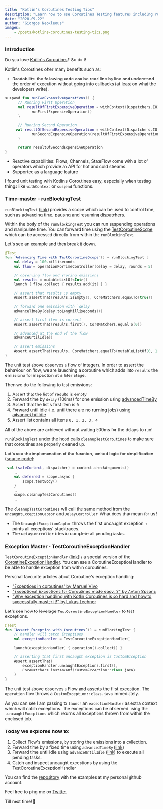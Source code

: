 ```yaml
---
title: "Kotlin's Coroutines Testing Tips"
description: "Learn how to use Coroutines Testing features including runBlockingTest, TestCoroutineScope and TestCoroutineExceptionHandler"
date: "2020-09-22"
author: "Giorgos Neokleous"
images: 
    - /posts/kotlins-coroutines-testing-tips.png
---
```


### Introduction

Do you love [Kotlin's Coroutines](https://kotlinlang.org/docs/reference/coroutines-overview.html)? So do I! 

Kotlin's Coroutines offer many benefits such as: 
- Readability: the following code can be read line by line and understand the order of execution without going into callbacks (at least on what the developers write).
```kotlin
suspend fun runTwoExpensiveOperations() {
      // Running First Operation 
      val resultOfFirstExpensiveOperation = withContext(Dispatchers.IO) {        
            runFirstExpensiveOperation()
      }

      // Running Second Operation
     val resultOfSecondExpensiveOperation = withContext(Dispatchers.IO) {
            runSecondExpensiveOperation(resultOfFirstExpensiveOperation)
      }

      return resultOfSecondExpensiveOperation
}
```
- Reactive capabilities: Flows, Channels, StateFlow come with a lot of operators which provide an API for hot and cold streams. 
- Supported as a language feature

I found unit testing with Kotlin's Coroutines easy, especially when testing things like `withContext` or `suspend` functions. 

### Time-master - runBlockingTest 
`runBlockingTest` ([link](https://kotlin.github.io/kotlinx.coroutines/kotlinx-coroutines-test/kotlinx.coroutines.test/run-blocking-test.html)) provides a scope which can be used to control time, such as advancing time, pausing and resuming dispatchers. 

Within the body of the `runBlockingTest` you can run suspending operations and manipulate time. You can forward time using the [TestCoroutineScope](https://kotlin.github.io/kotlinx.coroutines/kotlinx-coroutines-test/kotlinx.coroutines.test/-test-coroutine-scope/index.html) which can be accessed directly from within the `runBlockingTest`. 

Let's see an example and then break it down.

```kotlin
@Test
fun `Advancing Time with TestCoroutineScope`() = runBlockingTest {
    val delay = 100.milliseconds
    val flow = operationForTimeController(delay = delay, rounds = 5)

    // observing flow and storing emissions
    val results = mutableListOf<Int>()
    launch { flow.collect { results.add(it) } }

    // assert that results is empty
    Assert.assertThat(results.isEmpty(), CoreMatchers.equalTo(true))

    // forward one emission with `delay
    advanceTimeBy(delay.toLongMilliseconds())

    // assert first item is correct
    Assert.assertThat(results.first(), CoreMatchers.equalTo(0))

    // advanced at the end of the flow
    advanceUntilIdle()

    // assert emissions
    Assert.assertThat(results, CoreMatchers.equalTo(mutableListOf(0, 1, 2, 3, 4)))
}
```

The unit test above observes a flow of integers. In order to assert the behaviour on flow, we are launching a coroutine which adds into `results` the emissions for inspection at a later stage.

Then we do the following to test emissions:
1. Assert that the list of results is empty
2. Forward time by `delay` (100ms) for one emission using [advancedTimeBy](https://kotlin.github.io/kotlinx.coroutines/kotlinx-coroutines-test/kotlinx.coroutines.test/-delay-controller/advance-time-by.html)
3. Assert that the list's first item is `0`
4. Forward until idle (i.e. until there are no running jobs) using [advanceUntilIdle](https://kotlin.github.io/kotlinx.coroutines/kotlinx-coroutines-test/kotlinx.coroutines.test/-delay-controller/advance-until-idle.html)
5. Assert list contains all items `0, 1, 2, 3, 4` 

All of the above are achieved without waiting 500ms for the delays to run!

`runBlockingTest` under the hood calls `cleanupTestCoroutines` to make sure that coroutines are properly cleaned up.

Let's see the implemenation of the function, emited logic for simplification ([source code](https://github.com/Kotlin/kotlinx.coroutines/blob/master/kotlinx-coroutines-test/src/TestBuilders.kt#L45)): 
```kotlin
 val (safeContext, dispatcher) = context.checkArguments()
    ..
    val deferred = scope.async {
        scope.testBody()
    }
    ..
    scope.cleanupTestCoroutines()
    ..
```

The `cleanupTestCoroutines` will call the same method from the `UncaughtExceptionCaptor` and `DelayController`. What does that mean for us?
- The `UncaughtExceptionCaptor` throws the first uncaught exception + prints all exceptions' stacktraces.
- The `DelayController` tries to complete all pending tasks. 

### Exception Master - TestCoroutineExceptionHandler

`TestCoroutineExceptionHandler` ([link](https://kotlin.github.io/kotlinx.coroutines/kotlinx-coroutines-test/kotlinx.coroutines.test/-test-coroutine-exception-handler/))is a special version of the [CoroutineExceptionHandler](https://kotlin.github.io/kotlinx.coroutines/kotlinx-coroutines-core/kotlinx.coroutines/-coroutine-exception-handler/index.html). You can use a CoroutineExceptionHandler to be able to handle exception from within coroutines. 

Personal favourite articles about Coroutine's exception handling: 
- ["Exceptions in coroutines" by Manuel Vivo](https://medium.com/androiddevelopers/exceptions-in-coroutines-ce8da1ec060c)
- ["Exceptional Exceptions for Coroutines made easy…?" by Anton Spaans](https://medium.com/the-kotlin-chronicle/coroutine-exceptions-3378f51a7d33)
- ["Why exception handling with Kotlin Coroutines is so hard and how to successfully master it!" by Lukas Lechner](https://www.lukaslechner.com/why-exception-handling-with-kotlin-coroutines-is-so-hard-and-how-to-successfully-master-it/)


Let's see how to leverage `TestCoroutineExceptionHandler` to test exceptions.

```kotlin
@Test
fun `Assert Exception with Coroutines`() = runBlockingTest {
    // handler will catch Exceptions
    val exceptionHandler = TestCoroutineExceptionHandler()

    launch(exceptionHandler) { operation().collect() }

    // asserting that first uncaught exception is CustomException
    Assert.assertThat(
        exceptionHandler.uncaughtExceptions.first(),
        CoreMatchers.instanceOf(CustomException::class.java)
    )
}
```

The unit test above observes a Flow and asserts the first exception. The `operation` flow throws a `CustomException::class.java` immediately.

As you can see I am passing to `launch` an `exceptionHandler` as extra context which will catch exceptions. The exceptions can be observed using the `.uncaughtExceptions` which returns all exceptions thrown from within the enclosed job.

### Today we explored how to:
1. Collect Flow's emissions, by storing the emissions into a collection.
2. Forward time by a fixed time using `advancedTimeBy` ([link](https://kotlin.github.io/kotlinx.coroutines/kotlinx-coroutines-test/kotlinx.coroutines.test/-delay-controller/advance-time-by.html))
3. Forward time until idle using `advanceUntilIdle` ([link](https://kotlin.github.io/kotlinx.coroutines/kotlinx-coroutines-test/kotlinx.coroutines.test/-delay-controller/advance-until-idle.html)) to execute all pending tasks.
4. Catch and inspect uncaught exceptions by using the [TestCoroutineExceptionHandler](https://kotlin.github.io/kotlinx.coroutines/kotlinx-coroutines-test/kotlinx.coroutines.test/-test-coroutine-exception-handler/)

You can find the [repository](https://github.com/giorgosneokleous93/SampleCoroutinesTestBlogPost) with the examples at my personal github account.

Feel free to ping me on [Twitter](https://twitter.com/neokleoys2005).

Till next time! 👋